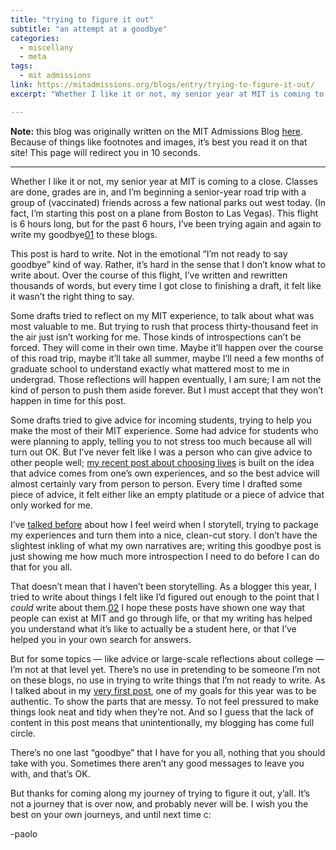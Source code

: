 ```yaml
---
title: "trying to figure it out"
subtitle: "an attempt at a goodbye"
categories:
  - miscellany
  - meta
tags:
  - mit admissions
link: https://mitadmissions.org/blogs/entry/trying-to-figure-it-out/
excerpt: "Whether I like it or not, my senior year at MIT is coming to a close. Classes are done, grades are in, and I’m beginning a senior-year road trip with a group of (vaccinated) friends across a few national parks out west today. (In fact, I’m starting this post on a plane from Boston to Las Vegas). This flight is 6 hours long, but for the past 6 hours, I’ve been trying again and again to write my goodbye⁠01 to these blogs."

---
```


<div class="notice--warning"><b>Note:</b> this blog was originally written on the MIT Admissions Blog <a href="https://mitadmissions.org/blogs/entry/trying-to-figure-it-out/">here</a>. Because of things like footnotes and images, it’s best you read it on that site! This page will redirect you in 10 seconds.</div> <meta http-equiv="refresh" content="10;URL=https://mitadmissions.org/blogs/entry/trying-to-figure-it-out/">

---

Whether I like it or not, my senior year at MIT is coming to a close. Classes are done, grades are in, and I’m beginning a senior-year road trip with a group of (vaccinated) friends across a few national parks out west today. (In fact, I’m starting this post on a plane from Boston to Las Vegas). This flight is 6 hours long, but for the past 6 hours, I’ve been trying again and again to write my goodbye⁠[01](https://mitadmissions.org/blogs/entry/trying-to-figure-it-out/#annotation-1) to these blogs.

This post is hard to write. Not in the emotional “I’m not ready to say goodbye” kind of way. Rather, it’s hard in the sense that I don’t know what to write about. Over the course of this flight, I’ve written and rewritten thousands of words, but every time I got close to finishing a draft, it felt like it wasn’t the right thing to say.

Some drafts tried to reflect on my MIT experience, to talk about what was most valuable to me. But trying to rush that process thirty-thousand feet in the air just isn’t working for me. Those kinds of introspections can’t be forced. They will come in their own time. Maybe it’ll happen over the course of this road trip, maybe it’ll take all summer, maybe I’ll need a few months of graduate school to understand exactly what mattered most to me in undergrad. Those reflections will happen eventually, I am sure; I am not the kind of person to push them aside forever. But I must accept that they won’t happen in time for this post.

Some drafts tried to give advice for incoming students, trying to help you make the most of their MIT experience. Some had advice for students who were planning to apply, telling you to not stress too much because all will turn out OK. But I’ve never felt like I was a person who can give advice to other people well; [my recent post about choosing lives](https://mitadmissions.org/blogs/entry/leaning-in/) is built on the idea that advice comes from one’s own experiences, and so the best advice will almost certainly vary from person to person. Every time I drafted some piece of advice, it felt either like an empty platitude or a piece of advice that only worked for me.

I’ve [talked before](https://mitadmissions.org/blogs/entry/17707-words/) about how I feel weird when I storytell, trying to package my experiences and turn them into a nice, clean-cut story. I don’t have the slightest inkling of what my own narratives are; writing this goodbye post is just showing me how much more introspection I need to do before I can do that for you all.

That doesn’t mean that I haven’t been storytelling. As a blogger this year, I tried to write about things I felt like I’d figured out enough to the point that I *could* write about them.⁠[02](https://mitadmissions.org/blogs/entry/trying-to-figure-it-out/#annotation-2) I hope these posts have shown one way that people can exist at MIT and go through life, or that my writing has helped you understand what it’s like to actually be a student here, or that I’ve helped you in your own search for answers.

But for some topics — like advice or large-scale reflections about college — I’m not at that level yet. There’s no use in pretending to be someone I’m not on these blogs, no use in trying to write things that I’m not ready to write. As I talked about in my [very first post](https://mitadmissions.org/blogs/entry/decisions-decisions-2/), one of my goals for this year was to be authentic. To show the parts that are messy. To not feel pressured to make things look neat and tidy when they’re not. And so I guess that the lack of content in this post means that unintentionally, my blogging has come full circle. 

There’s no one last “goodbye” that I have for you all, nothing that you should take with you. Sometimes there aren’t any good messages to leave you with, and that’s OK.

But thanks for coming along my journey of trying to figure it out, y’all. It’s not a journey that is over now, and probably never will be. I wish you the best on your own journeys, and until next time c:

-paolo

 